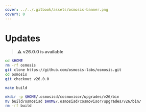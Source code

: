 ```yaml
---
cover: ../../.gitbook/assets/osmosis-banner.png
coverY: 0
---
```


# Updates

> ⚠️ **v26.0.0 is available**

```bash
cd $HOME
rm -rf osmosis
git clone https://github.com/osmosis-labs/osmosis.git
cd osmosis
git checkout v26.0.0

make build

mkdir -p $HOME/.osmosisd/cosmovisor/upgrades/v26/bin
mv build/osmosisd $HOME/.osmosisd/cosmovisor/upgrades/v26/bin/
rm -rf build
```
